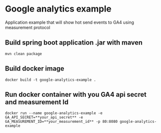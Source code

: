 # Google analytics example
Application example that will show hot send events to GA4 using measurement protocol 

## Build spring boot application .jar with maven
```
mvn clean package
```

## Build docker image
```
docker build -t google-analytics-example .
```

## Run docker container with you GA4 api secret and measurement Id
```
docker run --name google-analytics-example -e GA_API_SECRET=**your_api_secret** -e GA_MEASUREMENT_ID=**your_measurement_id** -p 80:8080 google-analytics-example
```
